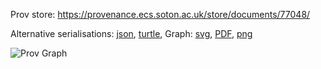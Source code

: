 
Prov store: https://provenance.ecs.soton.ac.uk/store/documents/77048/
	
Alternative serialisations: [json](https://provenance.ecs.soton.ac.uk/store/documents/77048.json), [turtle](https://provenance.ecs.soton.ac.uk/store/documents/77048.ttl), 
Graph: [svg](https://provenance.ecs.soton.ac.uk/store/documents/77048.svg), [PDF](https://provenance.ecs.soton.ac.uk/store/documents/77048.pdf), [png](https://provenance.ecs.soton.ac.uk/store/documents/77048.png)

![Prov Graph](https://provenance.ecs.soton.ac.uk/store/documents/77048.png)

		